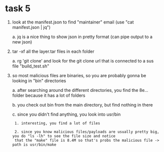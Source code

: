 # task 5
1. look at the manifest.json to find "maintainer" email (use "cat manifest.json | jq")
	
    a. jq is a nice thing to show json in pretty format (can pipe output to a new json)

2. tar -xf all the layer.tar files in each folder
	
    a. rg 'git clone' and look for the git clone url that is connected to a sus file "build_test.sh"

3. so most malicious files are binaries, so you are probably gonna be looking in "bin" directories
	
    a. after searching around the different directories, you find the 8e... folder because it has a lot of folders

	b. you check out bin from the main directory, but find nothing in there
	
    c. since you didn't find anything, you look into usr/bin
	
    	1. interesting, you find a lot of files
		
        2. since you know malicious files/payloads are usually pretty big, you do "ls -lh" to see the file size and notice
		that the "make" file is 8.4M so that's probs the malicious file -> path is usr/bin/make
